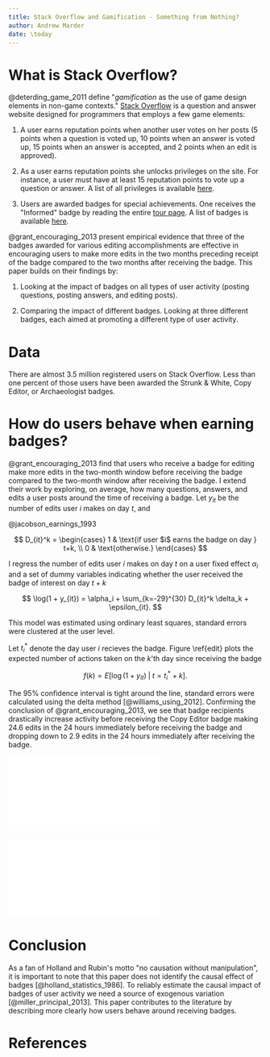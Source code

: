 ```yaml
---
title: Stack Overflow and Gamification - Something from Nothing?
author: Andrew Marder
date: \today
---
```


# What is Stack Overflow?

@deterding_game_2011 define "_gamification_ as the use of game design
elements in non-game contexts."
[Stack Overflow](http://stackoverflow.com/) is a question and answer
website designed for programmers that employs a few game elements:

1. A user earns reputation points when another user votes on her posts
   (5 points when a question is voted up, 10 points when an answer is
   voted up, 15 points when an answer is accepted, and 2 points when
   an edit is approved).

2. As a user earns reputation points she unlocks privileges on the
   site. For instance, a user must have at least 15 reputation points
   to vote up a question or answer. A list of all privileges is
   available [here](http://stackoverflow.com/help/privileges).

3. Users are awarded badges for special achievements. One receives the
   "Informed" badge by reading the entire
   [tour page](http://stackoverflow.com/tour). A list of badges is
   available [here](http://stackoverflow.com/help/badges).

@grant_encouraging_2013 present empirical evidence that three of the
badges awarded for various editing accomplishments are effective in
encouraging users to make more edits in the two months preceding
receipt of the badge compared to the two months after receiving the
badge. This paper builds on their findings by:

1. Looking at the impact of badges on all types of user activity (posting questions, posting answers, and editing posts).

3. Comparing the impact of different badges. Looking at three different badges, each aimed at promoting a different type of user activity.

# Data

There are almost 3.5 million registered users on Stack Overflow. Less than one percent of those users have been awarded the Strunk & White, Copy Editor, or Archaeologist badges.


# How do users behave when earning badges?

@grant_encouraging_2013 find that users who receive a badge for editing make more edits in the two-month window before receiving the badge compared to the two-month window after receiving the badge. I extend their work by exploring, on average, how many questions, answers, and edits a user posts around the time of receiving a badge. Let $y_{it}$ be the number of edits user $i$ makes on day $t$, and

@jacobson_earnings_1993

$$
D_{it}^k =
\begin{cases}
1 & \text{if user $i$ earns the badge on day } t+k, \\
0 & \text{otherwise.}
\end{cases}
$$

I regress the number of edits user $i$ makes on day $t$ on a user fixed effect $\alpha_i$ and a set of dummy variables indicating whether the user received the badge of interest on day $t+k$

$$
\log(1 + y_{it}) = \alpha_i + \sum_{k=-29}^{30} D_{it}^k \delta_k + \epsilon_{it}.
$$

This model was estimated using ordinary least squares, standard errors were clustered at the user level.

Let $t_i^*$ denote the day user $i$ recieves the badge. Figure \ref{edit} plots the expected number of actions taken on the $k$'th day since receiving the badge

$$
f(k) = E \left[ \log(1 + y_{it}) \; | \; t=t^*_i + k \right].
$$

The 95% confidence interval is tight around the line, standard errors were calculated using the delta method [@williams_using_2012]. Confirming the conclusion of @grant_encouraging_2013, we see that badge recipients drastically increase activity before receiving the Copy Editor badge making 24.6 edits in the 24 hours immediately before receiving the badge and dropping down to 2.9 edits in the 24 hours immediately after receiving the badge.

![\label{edit} Mean number of actions performed over time](figures/editing.pdf)

![\label{questioning} Event study around badges awarded for asking questions](figures/questions.pdf)

# Conclusion

As a fan of Holland and Rubin's motto "no causation without manipulation", it is important to note that this paper does not identify the causal effect of badges [@holland_statistics_1986]. To reliably estimate the causal impact of badges of user activity we need a source of exogenous variation [@miller_principal_2013]. This paper contributes to the literature by describing more clearly how users behave around receiving badges.

# References
